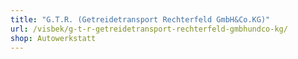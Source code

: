```yaml
---
title: "G.T.R. (Getreidetransport Rechterfeld GmbH&Co.KG)"
url: /visbek/g-t-r-getreidetransport-rechterfeld-gmbhundco-kg/
shop: Autowerkstatt
---
```

